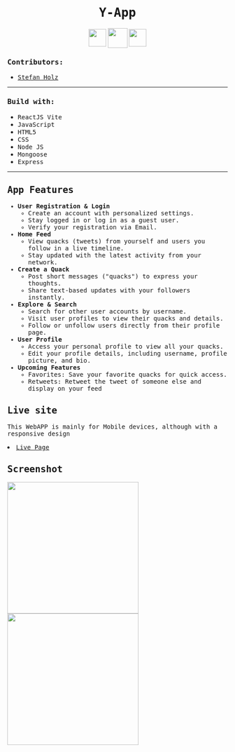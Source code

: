 <h1 align="center"><samp>Y-App</samp> </h1>
<p align="center"> 
  <a href="https://github.com/xoFrey" target="_blank"> <img width="40" align="center" src="./Frontend/src/assets/img/icons8-github-64.png"/></a>
  <a href="https://silentmoon.superprojekte.de" target="_blank"> <img width="45" align="center" src="./Frontend/src/assets/img/icons8-livepage-64.png"/></a>
  <a href="https://www.linkedin.com/in/izelacar/" target="_blank"> <img width="40" align="center" src="./Frontend/src/assets/img/icons8-linkedin-64.png"/></a>
</p>

<h3><samp>Contributors:</samp></h3>
<ul>
<a href="https://github.com/StefanHolz1997"><li><samp>Stefan Holz</samp></li></a>
</ul>

<hr/>

<h3><samp>Build with:</samp></h3>
<ul>
<li><samp>ReactJS Vite</samp></li>
<li><samp>JavaScript</samp></li>
<li><samp>HTML5</samp></li>
<li><samp>CSS</samp></li>
<li><samp>Node JS</samp></li>
<li><samp>Mongoose</samp></li>  
<li><samp>Express</samp></li>  
</ul>

<hr/>

<samp>
  <h2>App Features</h2>
  <ul>
    <li>
      <strong>User Registration & Login</strong>
      <ul>
        <li>Create an account with personalized settings.</li>
        <li>Stay logged in or log in as a guest user.</li>
        <li>Verify your registration via Email.</li>
      </ul>
    </li>
   <li>
    <strong>Home Feed</strong>
    <ul>
      <li>View quacks (tweets) from yourself and users you follow in a live timeline.</li>
      <li>Stay updated with the latest activity from your network.</li>
    </ul>
  </li>
  <li>
    <strong>Create a Quack</strong>
    <ul>
      <li>Post short messages ("quacks") to express your thoughts.</li>
      <li>Share text-based updates with your followers instantly.</li>
    </ul>
  </li>
  <li>
    <strong>Explore & Search</strong>
    <ul>
      <li>Search for other user accounts by username.</li>
      <li>Visit user profiles to view their quacks and details.</li>
      <li>Follow or unfollow users directly from their profile page.</li>
    </ul>
  </li>
  <li>
    <strong>User Profile</strong>
    <ul>
      <li>Access your personal profile to view all your quacks.</li>
      <li>Edit your profile details, including username, profile picture, and bio.</li>
    </ul>
  </li>
  <li>
    <strong>Upcoming Features</strong>
    <ul>
      <li>Favorites: Save your favorite quacks for quick access.</li>
      <li>Retweets: Retweet the tweet of someone else and display on your feed</li>
    </ul>
  </li>
  </ul>
</samp>


<h2><samp>Live site</samp></h2>
<p><samp>This WebAPP is mainly for Mobile devices, although with a responsive design</samp> </p>
<li><samp><a href="">Live Page</a></samp></li>

<h2><samp>Screenshot</samp></h2>


<img width=300 src="./Frontend/src/assets/img/Spotify.png"/>  <img width=300 src="./Frontend/src/assets/img/SpotifyPlayer.png"/> 
</p>
